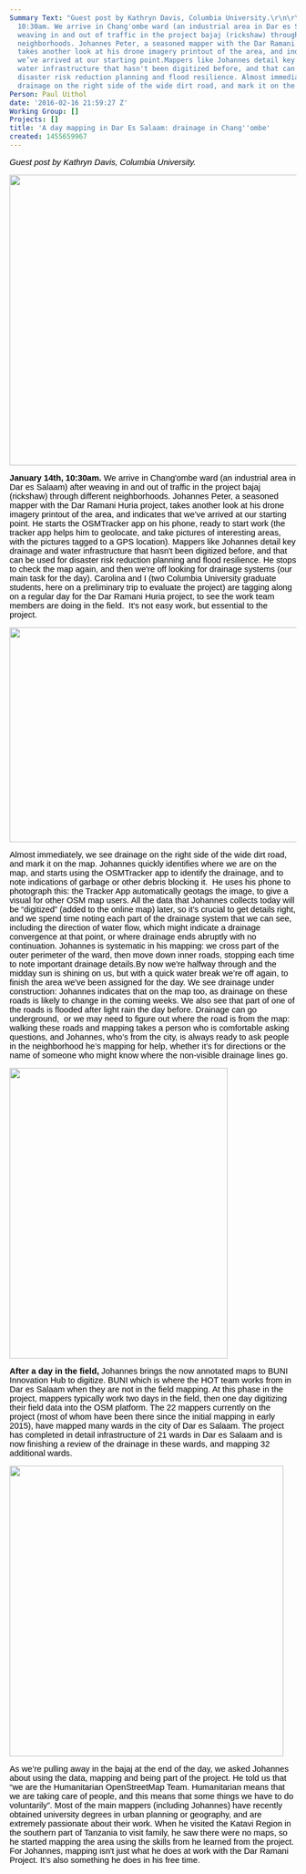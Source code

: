 ```yaml
---
Summary Text: "Guest post by Kathryn Davis, Columbia University.\r\n\r\nJanuary 14th,
  10:30am. We arrive in Chang'ombe ward (an industrial area in Dar es Salaam) after
  weaving in and out of traffic in the project bajaj (rickshaw) through different
  neighborhoods. Johannes Peter, a seasoned mapper with the Dar Ramani Huria project,
  takes another look at his drone imagery printout of the area, and indicates that
  we’ve arrived at our starting point.Mappers like Johannes detail key drainage and
  water infrastructure that hasn't been digitized before, and that can be used for
  disaster risk reduction planning and flood resilience. Almost immediately, we see
  drainage on the right side of the wide dirt road, and mark it on the map..."
Person: Paul Uithol
date: '2016-02-16 21:59:27 Z'
Working Group: []
Projects: []
title: 'A day mapping in Dar Es Salaam: drainage in Chang''ombe'
created: 1455659967
---
```

<p><em><span style="font-size: 14.6667px; font-family: Arial; color: #000000; background-color: transparent; font-variant: normal; text-decoration: none; vertical-align: baseline;">Guest post by Kathryn Davis, Columbia University.</span></em></p><p><em><span style="font-size: 14.6667px; font-family: Arial; color: #000000; background-color: transparent; font-variant: normal; text-decoration: none; vertical-align: baseline;"><img class="image-large" src="/sites/default/files/styles/large/public/Photo1_EPD%20Columbia.jpg?itok=gtDlPwYA" alt="" height="510" width="510"></span></em></p><p><strong><span style="font-size: 14.6667px; font-family: Arial; color: #000000; background-color: transparent; font-style: normal; font-variant: normal; text-decoration: none; vertical-align: baseline;">January 14th, 10:30am.</span></strong><span id="docs-internal-guid-ce1cd5b0-ec0c-2cb6-e140-61a31c9df3e6" style="font-size: 14.666666666666666px; font-family: Arial; color: #000000; background-color: transparent; font-weight: 400; font-style: normal; font-variant: normal; text-decoration: none; vertical-align: baseline;"> We arrive in Chang'ombe ward (an industrial area in Dar es Salaam) after weaving in and out of traffic in the project bajaj (rickshaw) through different neighborhoods. Johannes Peter, a seasoned mapper with the Dar Ramani Huria project, takes another look at his drone imagery printout of the area, and indicates that we’ve arrived at our starting point. He starts the OSMTracker app on his phone, ready to start work (the tracker app helps him to geolocate, and take pictures of interesting areas, with the pictures tagged to a GPS location). Mappers like Johannes detail key drainage and water infrastructure that hasn't been digitized before, and that can be used for disaster risk reduction planning and flood resilience. He stops to check the map again, and then we're off looking for drainage systems (our main task for the day). Carolina and I (two Columbia University graduate students, here on a preliminary trip to evaluate the project) are tagging along on a regular day for the Dar Ramani Huria project, to see the work team members are doing in the field. &nbsp;It's not easy work, but essential to the project.<br></span></p><p><span style="font-size: 14.666666666666666px; font-family: Arial; color: #000000; background-color: transparent; font-weight: 400; font-style: normal; font-variant: normal; text-decoration: none; vertical-align: baseline;"><img class="image-large" src="/sites/default/files/styles/large/public/IMG_3173.jpg?itok=xs0Z5e1-" alt="" height="377" width="510"></span></p><p><span id="docs-internal-guid-ce1cd5b0-ec0c-2cb6-e140-61a31c9df3e6" style="font-size: 14.666666666666666px; font-family: Arial; color: #000000; background-color: transparent; font-weight: 400; font-style: normal; font-variant: normal; text-decoration: none; vertical-align: baseline;">Almost immediately, we see drainage on the right side of the wide dirt road, and mark it on the map. Johannes quickly identifies where we are on the map, and starts using the OSMTracker app to identify the drainage, and to note indications of garbage or other debris blocking it. &nbsp;He uses his phone to photograph this: the Tracker App automatically geotags the image, to give a visual for other OSM map users. All the data that Johannes collects today will be “digitized” (added to the online map) later, so it’s crucial to get details right, and we spend time noting each part of the drainage system that we can see, including the direction of water flow, which might indicate a drainage convergence at that point, or where drainage ends abruptly with no continuation. Johannes is systematic in his mapping: we cross part of the outer perimeter of the ward, then move down inner roads, stopping each time to note important drainage details.</span><span id="docs-internal-guid-ce1cd5b0-ec0c-9fa2-db47-362c1248ccaa" style="font-size: 14.666666666666666px; font-family: Arial; color: #000000; background-color: transparent; font-weight: 400; font-style: normal; font-variant: normal; text-decoration: none; vertical-align: baseline;">By now we're halfway through and the midday sun is shining on us, but with a quick water break we’re off again, to finish the area we've been assigned for the day. We see drainage under construction: Johannes indicates that on the map too, as drainage on these roads is likely to change in the coming weeks. We also see that part of one of the roads is flooded after light rain the day before. Drainage can go underground, &nbsp;or we may need to figure out where the road is from the map: walking these roads and mapping takes a person who is comfortable asking questions, and Johannes, who’s from the city, is always ready to ask people in the neighborhood he’s mapping for help, whether it’s for directions or the name of someone who might know where the non-visible drainage lines go.</span></p><p><span style="font-size: 14.666666666666666px; font-family: Arial; color: #000000; background-color: transparent; font-weight: 400; font-style: normal; font-variant: normal; text-decoration: none; vertical-align: baseline;"><img class="image-large" src="/sites/default/files/styles/large/public/IMG_3180.jpg?itok=5ww9foQ7" alt="" height="510" width="383"></span></p><p><strong><span id="docs-internal-guid-ce1cd5b0-ec0c-e0c4-cb50-d318dc9cf1ec" style="font-size: 14.6667px; font-family: Arial; color: #000000; background-color: transparent; font-style: normal; font-variant: normal; text-decoration: none; vertical-align: baseline;">After a day in the </span><span id="docs-internal-guid-ce1cd5b0-ec0c-e0c4-cb50-d318dc9cf1ec" style="font-size: 14.6667px; font-family: Arial; color: #000000; background-color: transparent; font-style: normal; font-variant: normal; text-decoration: none; vertical-align: baseline;">field</span></strong><span style="font-size: 14.666666666666666px; font-family: Arial; color: #000000; background-color: transparent; font-weight: 400; font-style: normal; font-variant: normal; text-decoration: none; vertical-align: baseline;"><strong>,</strong> Johannes brings the now annotated maps to BUNI Innovation Hub to digitize. BUNI which is where the HOT team works from in Dar es Salaam when they are not in the field mapping. At this phase in the project, mappers typically work two days in the field, then one day digitizing their field data into the OSM platform. The 22 mappers currently on the project (most of whom have been there since the initial mapping in early 2015), have mapped many wards in the city of Dar es Salaam. The project has completed in detail infrastructure of 21 wards in Dar es Salaam and is now finishing a review of the drainage in these wards, and mapping 32 additional wards.</span></p><p><span style="font-size: 14.666666666666666px; font-family: Arial; color: #000000; background-color: transparent; font-weight: 400; font-style: normal; font-variant: normal; text-decoration: none; vertical-align: baseline;"><img class="image-large" src="/sites/default/files/styles/large/public/IMG_3249.jpg?itok=wgLTl4PK" alt="" height="510" width="481"></span></p><p><span id="docs-internal-guid-ce1cd5b0-ec0d-358f-d673-ed5608dd20a2" style="font-size: 14.666666666666666px; font-family: Arial; color: #000000; background-color: transparent; font-weight: 400; font-style: normal; font-variant: normal; text-decoration: none; vertical-align: baseline;">As we’re pulling away in the bajaj at the end of the day, we asked Johannes about using the data, mapping and being part of the project. He told us that “we are the Humanitarian OpenStreetMap Team. Humanitarian means that we are taking care of people, and this means that some things we have to do voluntarily”. M</span><span id="docs-internal-guid-ce1cd5b0-ec0d-358f-d673-ed5608dd20a2" style="font-size: 14.666666666666666px; font-family: Arial; color: #000000; background-color: transparent; font-weight: 400; font-style: normal; font-variant: normal; text-decoration: none; vertical-align: baseline;"><span id="docs-internal-guid-ce1cd5b0-ec0c-2cb6-e140-61a31c9df3e6" style="font-size: 14.666666666666666px; font-family: Arial; color: #000000; background-color: transparent; font-weight: 400; font-style: normal; font-variant: normal; text-decoration: none; vertical-align: baseline;">ost of the main mappers (including Johannes) have recently obtained university degrees in urban planning or geography, and are extremely passionate about their work. </span>When he visited the Katavi Region in the southern part of Tanzania to visit family, he saw there were no maps, so he started mapping the area using the skills from he learned from the project. For Johannes, mapping isn't just what he does at work with the Dar Ramani Project. It’s also something he does in his free time.</span></p>
